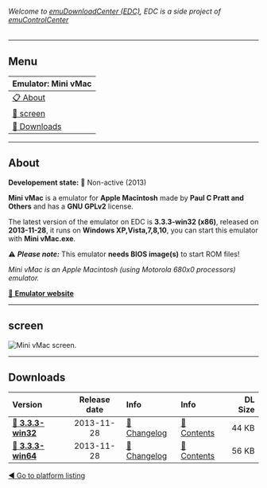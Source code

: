 ###### Welcome to [emuDownloadCenter (EDC)](https://github.com/PhoenixInteractiveNL/emuDownloadCenter/wiki/), EDC is a side project of [emuControlCenter](https://github.com/PhoenixInteractiveNL/emuControlCenter/wiki/)
***
## Menu
| **Emulator: Mini vMac** |
|:---------|
| [:clipboard: About](#about) |
| [:sunrise: screen](#screen) |
| [:floppy_disk: Downloads](#downloads) |
***
## About
**Developement state:** :red_circle: Non-active (2013)

**Mini vMac** is a emulator for **Apple Macintosh** made by **Paul C Pratt and Others** and has a **GNU GPLv2** license.

The latest version of the emulator on EDC is **3.3.3-win32 (x86)**, released on **2013-11-28**, it runs on **Windows XP,Vista,7,8,10**, you can start this emulator with **Mini vMac.exe**.

:warning: _**Please note:**_ This emulator **needs BIOS image(s)** to start ROM files!

_Mini vMac is an Apple Macintosh (using Motorola 680x0 processors) emulator._

[:link: **Emulator website**](http://minivmac.sourceforge.net)
***
## screen
![](https://raw.githubusercontent.com/PhoenixInteractiveNL/emuDownloadCenter/master/hooks/minivmac/emulator_screen_01.jpg "Mini vMac screen.")
***
## Downloads
| Version  | Release date  | Info       | Info       | DL Size    |
|:---------|:-------------:|:-----------|:-----------|-----------:|
| [:floppy_disk: **3.3.3-win32**](https://github.com/PhoenixInteractiveNL/edc-repo0004/raw/master/minivmac/3.3.3-win32.7z) | 2013-11-28 | [:page_facing_up: Changelog](https://github.com/PhoenixInteractiveNL/edc-repo0004/blob/master/minivmac/3.3.3-win32_changelog.txt) | [:mag_right: Contents](https://github.com/PhoenixInteractiveNL/edc-repo0004/blob/master/minivmac/3.3.3-win32_contents.txt) | 44 KB |
| [:floppy_disk: **3.3.3-win64**](https://github.com/PhoenixInteractiveNL/edc-repo0004/raw/master/minivmac/3.3.3-win64.7z) | 2013-11-28 | [:page_facing_up: Changelog](https://github.com/PhoenixInteractiveNL/edc-repo0004/blob/master/minivmac/3.3.3-win64_changelog.txt) | [:mag_right: Contents](https://github.com/PhoenixInteractiveNL/edc-repo0004/blob/master/minivmac/3.3.3-win64_contents.txt) | 56 KB |

[:arrow_backward: Go to platform listing](https://github.com/PhoenixInteractiveNL/emuDownloadCenter/wiki/EDC-Platform-List)
